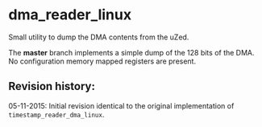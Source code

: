 # dma_reader_linux
Small utility to dump the DMA contents from the uZed.

The __master__ branch implements a simple dump of the 128 bits of the DMA. No configuration memory mapped registers are present.

Revision history: 
-----------------

05-11-2015: Initial revision identical to the original implementation of ```timestamp_reader_dma_linux```.

